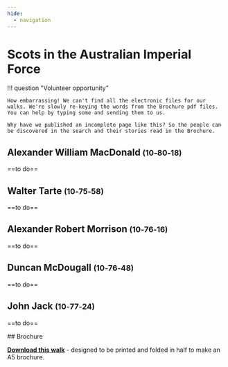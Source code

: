 ```yaml
---
hide:
  - navigation
---
```


# Scots in the Australian Imperial Force  


!!! question "Volunteer opportunity"

    How embarrassing! We can't find all the electronic files for our walks. We're slowly re-keying the words from the Brochure pdf files. You can help by typing some and sending them to us. 
    
    Why have we published an incomplete page like this? So the people can be discovered in the search and their stories read in the Brochure.


<!--
## Private John Jack <small>()</small>

==to do==

-->

## Alexander William MacDonald <small>(10‑80‑18)</small>

==to do==

## Walter Tarte <small>(10‑75‑58)</small>

==to do==

## Alexander Robert Morrison <small>(10‑76‑16)</small>

==to do==

## Duncan McDougall <small>(10‑76‑48)</small>

==to do==


## John Jack <small>(10‑77‑24)</small>

==to do==



<div class="noprint" markdown="1">
## Brochure

**[Download this walk](../assets/guides/scots-in-the-aif.pdf)** - designed to be printed and folded in half to make an A5 brochure.

</div>
